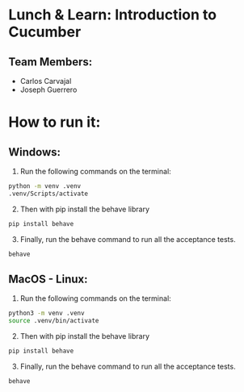 # Lunch & Learn: Introduction to Cucumber

## Team Members:
* Carlos Carvajal
* Joseph Guerrero

# How to run it:

## Windows:
1. Run the following commands on the terminal:
```bash
python -m venv .venv
.venv/Scripts/activate
```
2. Then with pip install the behave library
```bash
pip install behave
```

3. Finally, run the behave command to run all the acceptance tests.
```bash
behave
```

## MacOS - Linux:
1. Run the following commands on the terminal:
```bash
python3 -m venv .venv
source .venv/bin/activate
```
2. Then with pip install the behave library
```bash
pip install behave
```

3. Finally, run the behave command to run all the acceptance tests.
```bash
behave
```